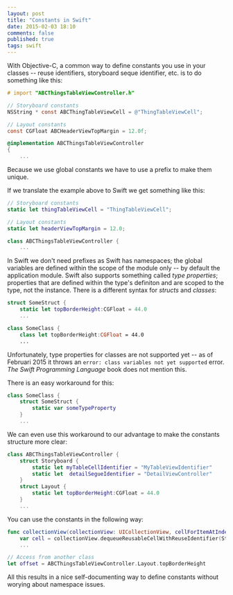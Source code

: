 ```yaml
---
layout: post
title: "Constants in Swift"
date: 2015-02-03 18:10
comments: false
published: true
tags: swift
---
```


With Objective-C, a common way to define constants you use in your classes -- reuse identifiers, storyboard seque identifier, etc. is to do something like this:

~~~ objective-c
# import "ABCThingsTableViewController.h"

// Storyboard constants
NSString * const ABCThingTableViewCell = @"ThingTableViewCell";

// Layout constants
const CGFloat ABCHeaderViewTopMargin = 12.0f;

@implementation ABCThingsTableViewController
{
	...
~~~

Because we use global constants we have to use a prefix to make them unique. 

If we translate the example above to Swift we get something like this:

~~~ swift
// Storyboard constants
static let thingTableViewCell = "ThingTableViewCell";

// Layout constants
static let headerViewTopMargin = 12.0;

class ABCThingsTableViewController {
	...
~~~

In Swift we don't need prefixes as Swift has namespaces; the global variables are defined within the scope of the module only -- by default the application module. 
Swift also supports something called _type properties_; properties that are defined within the type's definiton and are scoped to the type, not the instance. There is a different syntax for _structs_ and _classes_:

~~~ swift 
struct SomeStruct {
	static let topBorderHeight:CGFloat = 44.0
	...

class SomeClass {
	class let topBorderHeight:CGFloat = 44.0
	...
~~~

Unfortunately, type properties for classes are not supported yet -- as of Februari 2015 it throws an `error: class variables not yet supported` error.  _The Swift Programming Language_ book does not mention this.

There is an easy workaround for this:

~~~ swift 
class SomeClass {
	struct SomeStruct {
		static var someTypeProperty
	}
	...
~~~
 
 We can even use this workaround to our advantage to make the constants structure more clear:
 
~~~ swift 
class ABCThingsTableViewController {
	struct Storyboard {
		static let myTableCellIdentifier = "MyTableViewIdentifier"
		static let  detailSegueIdentifier = "DetailViewController"
	}
	struct Layout {
		static let topBorderHeight:CGFloat = 44.0
	}
	...
~~~
 
 You can use the constants in the following way:
 
~~~ swift 
func collectionView(collectionView: UICollectionView, cellForItemAtIndexPath indexPath: NSIndexPath) -> UICollectionViewCell {
	var cell = collectionView.dequeueReusableCellWithReuseIdentifier(Storyboard.myTableCellIdentifier, forIndexPath: indexPath) 
	...
~~~
	
	
~~~ swift 
// Access from another class
let offset = ABCThingsTableViewController.Layout.topBorderHeight
~~~

All this results in a nice self-documenting way to define constants without worying about namespace issues.